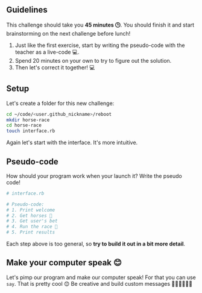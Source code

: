 ## Guidelines

This challenge should take you **45 minutes 🕒**. You should finish it and start brainstorming on the next challenge before lunch!

1. Just like the first exercise, start by writing the pseudo-code with the teacher as a live-code 💻.
2. Spend 20 minutes on your own to try to figure out the solution.
3. Then let's correct it together! 💻

## Setup

Let's create a folder for this new challenge:

```bash
cd ~/code/<user.github_nickname>/reboot
mkdir horse-race
cd horse-race
touch interface.rb
```

Again let's start with the interface. It's more intuitive.

## Pseudo-code

How should your program work when your launch it? Write the pseudo code!


```ruby
# interface.rb

# Pseudo-code:
# 1. Print welcome
# 2. Get horses 🐴
# 3. Get user's bet
# 4. Run the race 🐴
# 5. Print results
```

Each step above is too general, so **try to build it out in a bit more detail**.


## Make your computer speak 😊

Let's pimp our program and make our computer speak! For that you can use `say`. That is pretty cool 😊 Be creative and build custom messages 🐴🐴🐴🐴🐴🐴
